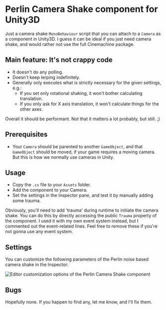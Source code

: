 # Perlin Camera Shake component for Unity3D
Just a camera shake `MonoBehaviour` script that you can attach to a `Camera` as a component in Unity3D. I guess it can be ideal if you just need camera shake, and would rather not use the full Cinemachine package.

## Main feature: It's not crappy code
- It doesn't do any polling.
- Doesn't keep lerping indefinitely.
- Generally only executes what is strictly necessary for the given settings, e.g.:
  - If  you set only rotational shaking, it won't bother calculating translation.
  - If you only ask for X axis translation, it won't calculate things for the other axes.
  
Overall it should be performant. Not that it matters a lot probably, but still. ;)

## Prerequisites

- Your `Camera` should be parented to another `GameObject`, and that `GameObject` should be moved, if your game requires a moving camera. But this is how we normally use cameras in Unity.

## Usage
- Copy the `.cs` file to your `Assets` folder.
- Add the component to your Camera.
- Set the settings in the Inspector pane, and test it by manually adding some trauma.

Obviously, you'll need to add 'trauma' during runtime to initiate the camera shake. You can do this by directly accessing the public `Trauma` property of the component. I used it with my own event system instead, but I commented out the event-related lines. Feel free to remove these if you're not gonna use any event system.

## Settings

You can customize the following parameters of the Perlin noise based camera shake in the Inspector:

![Editor customization options of the Perlin Camera Shake component](https://github.com/baratgabor/PerlinCameraShake/blob/master/PerlinCameraShake_editor.png)

## Bugs

Hopefully none. If you happen to find any, let me know, and I'll fix them.
